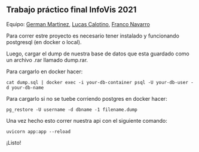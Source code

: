 ## Trabajo práctico final InfoVis 2021

Equipo: [German Martinez](https://github.com/Ger-Martinez), [Lucas Calotino](https://github.com/LucasCatolino), [Franco Navarro](https://github.com/navfran98)

Para correr estre proyecto es necesario tener instalado y funcionando postgresql (en docker o local).

Luego, cargar el dump de nuestra base de datos que esta guardado como un archivo .rar llamado dump.rar.

Para cargarlo en docker hacer:
```
cat dump.sql | docker exec -i your-db-container psql -U your-db-user -d your-db-name
```

Para cargarlo si no se tuebe corriendo postgres en docker hacer:
```
pg_restore -U username -d dbname -1 filename.dump
```

Una vez hecho esto correr nuestra api con el siguiente comando:
```
uvicorn app:app --reload
```

¡Listo!
